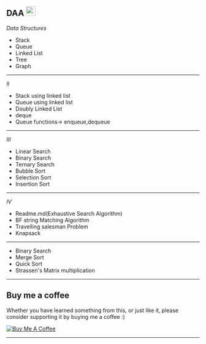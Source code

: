  DAA
<img src="https://img.shields.io/badge/C%2B%2B-00599C?style=for-the-badge&logo=c%2B%2B&logoColor=white" height="25">
---
*Data Structures*
- Stack
- Queue
- Linked List
- Tree
- Graph
---
*II*
- Stack using linked list
- Queue using linked list
- Doubly Linked List
- deque
- Queue functions-> enqueue,dequeue
---
*III*
- Linear Search
- Binary Search
- Ternary Search
- Bubble Sort
- Selection Sort
- Insertion Sort
---
*IV*
- Readme.md(Exhaustive Search Algorithm)
- BF string Matching Algorithm
- Travelling salesman Problem
- Knapsack
---
- Binary Search
- Merge Sort
- Quick Sort
- Strassen's Matrix multiplication
---
## Buy me a coffee

Whether you have learned something from this, or just like it, please consider supporting it by buying me a coffee :)

<a href="https://linktr.ee/Shravni_wakde" target="_blank"><img src="https://www.buymeacoffee.com/assets/img/custom_images/orange_img.png" alt="Buy Me A Coffee" style="height: auto !important;width: auto !important;" ></a>

---
